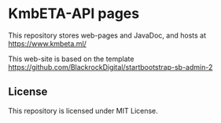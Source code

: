 # KmbETA-API pages

This repository stores web-pages and JavaDoc, and hosts at https://www.kmbeta.ml/

This web-site is based on the template https://github.com/BlackrockDigital/startbootstrap-sb-admin-2

## License
This repository is licensed under MIT License.